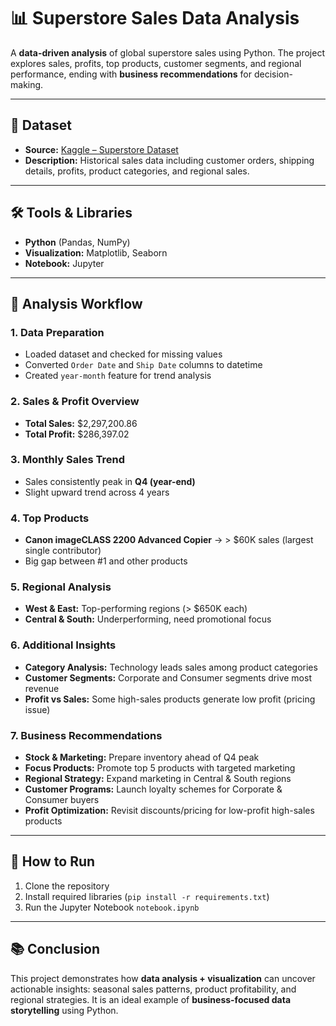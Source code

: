 # 📊 Superstore Sales Data Analysis

A **data-driven analysis** of global superstore sales using Python. The project explores sales, profits, top products, customer segments, and regional performance, ending with **business recommendations** for decision-making.

---

## 📁 Dataset

* **Source:** [Kaggle – Superstore Dataset](https://www.kaggle.com/datasets/vivek468/superstore-dataset-final)
* **Description:** Historical sales data including customer orders, shipping details, profits, product categories, and regional sales.

---

## 🛠️ Tools & Libraries

* **Python** (Pandas, NumPy)
* **Visualization:** Matplotlib, Seaborn
* **Notebook:** Jupyter

---

## 📌 Analysis Workflow

### 1. Data Preparation

* Loaded dataset and checked for missing values
* Converted `Order Date` and `Ship Date` columns to datetime
* Created `year-month` feature for trend analysis

### 2. Sales & Profit Overview

* **Total Sales:** \$2,297,200.86
* **Total Profit:** \$286,397.02

### 3. Monthly Sales Trend

* Sales consistently peak in **Q4 (year-end)**
* Slight upward trend across 4 years

### 4. Top Products

* **Canon imageCLASS 2200 Advanced Copier** → > \$60K sales (largest single contributor)
* Big gap between #1 and other products

### 5. Regional Analysis

* **West & East:** Top-performing regions (> \$650K each)
* **Central & South:** Underperforming, need promotional focus

### 6. Additional Insights

* **Category Analysis:** Technology leads sales among product categories
* **Customer Segments:** Corporate and Consumer segments drive most revenue
* **Profit vs Sales:** Some high-sales products generate low profit (pricing issue)

### 7. Business Recommendations

* **Stock & Marketing:** Prepare inventory ahead of Q4 peak
* **Focus Products:** Promote top 5 products with targeted marketing
* **Regional Strategy:** Expand marketing in Central & South regions
* **Customer Programs:** Launch loyalty schemes for Corporate & Consumer buyers
* **Profit Optimization:** Revisit discounts/pricing for low-profit high-sales products

---

## 🔧 How to Run

1. Clone the repository
2. Install required libraries (`pip install -r requirements.txt`)
3. Run the Jupyter Notebook `notebook.ipynb`

---

## 📚 Conclusion

This project demonstrates how **data analysis + visualization** can uncover actionable insights: seasonal sales patterns, product profitability, and regional strategies. It is an ideal example of **business-focused data storytelling** using Python.
